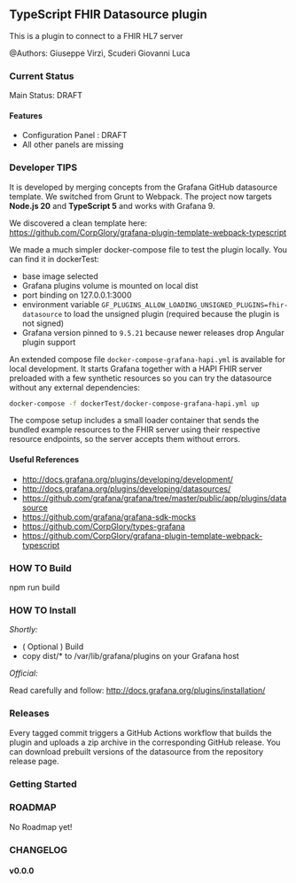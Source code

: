 ## TypeScript FHIR Datasource plugin

This is a plugin to connect to a FHIR HL7 server 

@Authors: Giuseppe Virzì, Scuderi Giovanni Luca

### Current Status

Main Status: DRAFT

#### Features

- Configuration Panel : DRAFT
- All other panels are missing

### Developer TIPS

It is developed by merging concepts from the Grafana GitHub datasource template.
We switched from Grunt to Webpack.
The project now targets **Node.js 20** and **TypeScript 5** and works with Grafana 9.

We discovered a clean template here: 
https://github.com/CorpGlory/grafana-plugin-template-webpack-typescript

We made a much simpler docker-compose file to test the plugin locally.
You can find it in dockerTest:
- base image selected
- Grafana plugins volume is mounted on local dist
- port binding on 127.0.0.1:3000
- environment variable `GF_PLUGINS_ALLOW_LOADING_UNSIGNED_PLUGINS=fhir-datasource` to load the unsigned plugin
   (required because the plugin is not signed)
- Grafana version pinned to `9.5.21` because newer releases drop Angular plugin support

An extended compose file `docker-compose-grafana-hapi.yml` is available
for local development. It starts Grafana together with a HAPI FHIR server
preloaded with a few synthetic resources so you can try the datasource
without any external dependencies:

```bash
docker-compose -f dockerTest/docker-compose-grafana-hapi.yml up
```
The compose setup includes a small loader container that sends the bundled
example resources to the FHIR server using their respective resource
endpoints, so the server accepts them without errors.

#### Useful References
 
 - http://docs.grafana.org/plugins/developing/development/
 - http://docs.grafana.org/plugins/developing/datasources/
 - https://github.com/grafana/grafana/tree/master/public/app/plugins/datasource
 - https://github.com/grafana/grafana-sdk-mocks
 - https://github.com/CorpGlory/types-grafana
 - https://github.com/CorpGlory/grafana-plugin-template-webpack-typescript

### HOW TO Build

npm run build

### HOW TO Install

*Shortly:*

 * ( Optional ) Build 
 * copy dist/* to /var/lib/grafana/plugins on your Grafana host

*Official:*

Read carefully and follow:
http://docs.grafana.org/plugins/installation/

### Releases

Every tagged commit triggers a GitHub Actions workflow that builds the plugin
and uploads a zip archive in the corresponding GitHub release. You can download
prebuilt versions of the datasource from the repository release page.

### Getting Started


### ROADMAP

No Roadmap yet!

### CHANGELOG

#### v0.0.0
